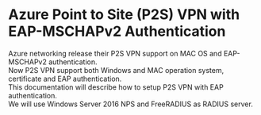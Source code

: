 Azure Point to Site (P2S) VPN with EAP-MSCHAPv2 Authentication
========================================
Azure networking release their P2S VPN support on MAC OS and EAP-MSCHAPv2 authentication. <br>
Now P2S VPN support both Windows and MAC operation system, certificate and EAP authentication. <br>
This documentation will describe how to setup P2S VPN with EAP authentication. <br>
We will use Windows Server 2016 NPS and FreeRADIUS as RADIUS server. <br>

